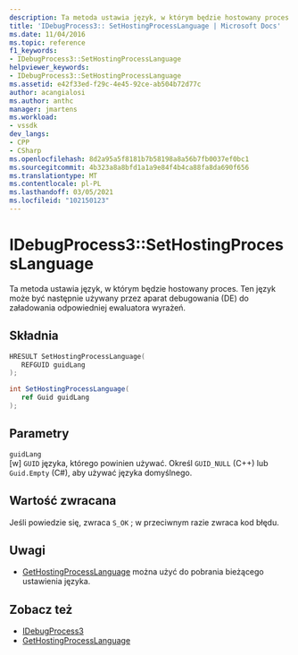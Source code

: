 ```yaml
---
description: Ta metoda ustawia język, w którym będzie hostowany proces.
title: 'IDebugProcess3:: SetHostingProcessLanguage | Microsoft Docs'
ms.date: 11/04/2016
ms.topic: reference
f1_keywords:
- IDebugProcess3::SetHostingProcessLanguage
helpviewer_keywords:
- IDebugProcess3::SetHostingProcessLanguage
ms.assetid: e42f33ed-f29c-4e45-92ce-ab504b72d77c
author: acangialosi
ms.author: anthc
manager: jmartens
ms.workload:
- vssdk
dev_langs:
- CPP
- CSharp
ms.openlocfilehash: 8d2a95a5f8181b7b58198a8a56b7fb0037ef0bc1
ms.sourcegitcommit: 4b323a8a8bfd1a1a9e84f4b4ca88fa8da690f656
ms.translationtype: MT
ms.contentlocale: pl-PL
ms.lasthandoff: 03/05/2021
ms.locfileid: "102150123"
---
```

# <a name="idebugprocess3sethostingprocesslanguage"></a>IDebugProcess3::SetHostingProcessLanguage
Ta metoda ustawia język, w którym będzie hostowany proces. Ten język może być następnie używany przez aparat debugowania (DE) do załadowania odpowiedniej ewaluatora wyrażeń.

## <a name="syntax"></a>Składnia

```cpp
HRESULT SetHostingProcessLanguage(
   REFGUID guidLang
);
```

```csharp
int SetHostingProcessLanguage(
   ref Guid guidLang
);
```

## <a name="parameters"></a>Parametry
`guidLang`\
[w] `GUID` języka, którego powinien używać. Określ `GUID_NULL` (C++) lub `Guid.Empty` (C#), aby używać języka domyślnego.

## <a name="return-value"></a>Wartość zwracana
 Jeśli powiedzie się, zwraca `S_OK` ; w przeciwnym razie zwraca kod błędu.

## <a name="remarks"></a>Uwagi
- [GetHostingProcessLanguage](../../../extensibility/debugger/reference/idebugprocess3-gethostingprocesslanguage.md) można użyć do pobrania bieżącego ustawienia języka.

## <a name="see-also"></a>Zobacz też
- [IDebugProcess3](../../../extensibility/debugger/reference/idebugprocess3.md)
- [GetHostingProcessLanguage](../../../extensibility/debugger/reference/idebugprocess3-gethostingprocesslanguage.md)
